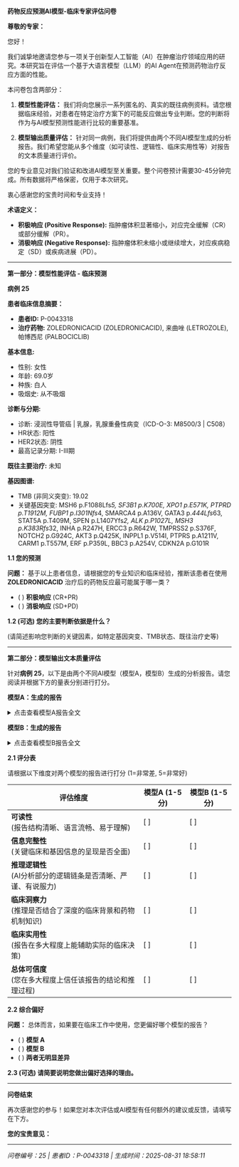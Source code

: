 **药物反应预测AI模型-临床专家评估问卷**

**尊敬的专家：**

您好！

我们诚挚地邀请您参与一项关于创新型人工智能（AI）在肿瘤治疗领域应用的研究。本研究旨在评估一个基于大语言模型（LLM）的AI Agent在预测药物治疗反应方面的性能。

本问卷包含两部分：

1. **模型性能评估：** 我们将向您展示一系列匿名的、真实的既往病例资料。请您根据临床经验，对患者在特定治疗方案下的可能反应做出专业判断。您的判断将作为与AI模型预测性能进行比较的重要基准。

2. **模型输出质量评估：** 针对同一病例，我们将提供由两个不同AI模型生成的分析报告。我们希望您能从多个维度（如可读性、逻辑性、临床实用性等）对报告的文本质量进行评价。

您的专业意见对我们验证和改进AI模型至关重要。整个问卷预计需要30-45分钟完成。所有数据将严格保密，仅用于本次研究。

衷心感谢您的宝贵时间和专业支持！

**术语定义：**

- **积极响应 (Positive Response):** 指肿瘤体积显著缩小，对应完全缓解（CR）或部分缓解（PR）。
- **消极响应 (Negative Response):** 指肿瘤体积未缩小或继续增大，对应疾病稳定（SD）或疾病进展（PD）。

---

**第一部分：模型性能评估 - 临床预测**

**病例 25**

**患者临床信息摘要：**

- **患者ID:** P-0043318
- **治疗药物:** ZOLEDRONICACID (ZOLEDRONICACID), 来曲唑 (LETROZOLE), 帕博西尼 (PALBOCICLIB)

**基本信息:**
- 性别: 女性
- 年龄: 69.0岁
- 种族: 白人
- 吸烟史: 从不吸烟

**诊断与分期:**
- 诊断: 浸润性导管癌 | 乳腺，乳腺重叠性病变（ICD-O-3: M8500/3 | C508）
- HR状态: 阳性
- HER2状态: 阴性
- 最高记录分期: I-III期

**既往主要治疗:**
未知

**基因图谱:**
- TMB (非同义突变): 19.02
- 关键基因突变: MSH6 p.F1088Lfs*5, SF3B1 p.K700E, XPO1 p.E571K, PTPRD p.T1912M, FUBP1 p.I301Nfs*4, SMARCA4 p.A136V, GATA3 p.*444Lfs*63, STAT5A p.T409M, SPEN p.L1407Yfs*2, ALK p.P1027L, MSH3 p.K383Rfs*32, INHA p.R247H, ERCC3 p.R642W, TMPRSS2 p.S376F, NOTCH2 p.G924C, AKT3 p.Q425K, INPPL1 p.V514I, PTPRS p.A1211V, CARM1 p.T557M, ERF p.P359L, BBC3 p.A254V, CDKN2A p.G101R

**1.1 您的预测**

**问题：** 基于以上患者信息，请根据您的专业知识和临床经验，推断该患者在使用 **ZOLEDRONICACID** 治疗后的药物反应最可能属于哪一类？

- ( ) **积极响应** (CR+PR)
- ( ) **消极响应** (SD+PD)

**1.2 (可选) 您的主要判断依据是什么？**

(请简述影响您判断的关键因素，如特定基因突变、TMB状态、既往治疗史等)

---

**第二部分：模型输出文本质量评估**

针对**病例 25**，以下是由两个不同AI模型（模型A，模型B）生成的分析报告。请您阅读并根据下方的量表分别进行打分。

**模型A：生成的报告**

<details>
<summary>点击查看模型A报告全文</summary>

**精准肿瘤学报告**  

**1. 患者与治疗信息**  
- **患者ID:** P-0043318  
- **治疗药物:** 唑来膦酸 (ZOLEDRONIC ACID)、来曲唑 (LETROZOLE)、哌柏西利 (PALBOCICLIB)  

**2. 药物信息**  
- **唑来膦酸 (ZOLEDRONIC ACID)**:  
  - *描述*: 第三代含氮双膦酸盐类药物。  
  - *作用机制*: 与骨中羟基磷灰石结合。  

- **来曲唑 (LETROZOLE)**:  
  - *描述*: 口服非甾体类II型芳香化酶抑制剂。  
  - *作用机制*: 抑制芳香化酶。  

- **哌柏西利 (PALBOCICLIB)**:  
  - *描述*: 靶向细胞周期机制的哌嗪吡啶并嘧啶类化合物。  
  - *作用机制*: CDK4/6抑制剂（IC50: 9–15 nmol/L）。  

**3. 临床与诊断信息**  
- **人口统计学**: 女性，69岁，白人，非西班牙裔，无吸烟史。  
- **分期**: 1–3期（区域淋巴结受累）。  
- **MMR状态**: 缺失。  
- **实验室结果**:  
  - CEA: 1.4 ng/mL（最近一次），0.8 ng/mL（历史）。  
  - CA 15-3: 18 U/mL（最近一次），17 U/mL（历史）。  
- **HR状态**: 阳性。  
- **HER2状态**: 阴性。  
- **诊断**: 浸润性导管癌（乳腺，重叠病灶）。  
- **临床/病理学分组**: 2A/1A。  

**4. 样本与基因图谱**  
- **样本 P-0043318-T01-IM6**:  
  - *癌症类型*: 乳腺浸润性导管癌（原发）。  
  - *MSI*: 不确定（评分: 3.56）。  
  - *TMB*: 19.02 mut/Mb。  
- **突变**:  
  - MSH6 p.F1088Lfs*5, SF3B1 p.K700E, XPO1 p.E571K, PTPRD p.T1912M, FUBP1 p.I301Nfs*4, SMARCA4 p.A136V, GATA3 p.*444Lfs*63, STAT5A p.T409M, SPEN p.L1407Yfs*2, ALK p.P1027L, MSH3 p.K383Rfs*32, INHA p.R247H, ERCC3 p.R642W, TMPRSS2 p.S376F, NOTCH2 p.G924C, AKT3 p.Q425K, INPPL1 p.V514I, PTPRS p.A1211V, CARM1 p.T557M, ERF p.P359L, BBC3 p.A254V, CDKN2A p.G101R。  
- **结构变异**: 未检出。  

**5. AI生成分析**  
**预测治疗反应评分**: 0.620 / 1.0  
（分数越接近1，表示积极响应的可能性越高。）  

**推理依据**  
- **哌柏西利 + 来曲唑（评分: 0.62）**:  
  - 依据: CDK4/6抑制（哌柏西利）与雌激素受体阻断（来曲唑）在HR+乳腺癌中的协同效应。SF3B1 p.K700E（TP53通路）可能降低内分泌治疗敏感性，但哌柏西利可缓解耐药性。MSI（3.56）提示基因组异质性，可能更适用于靶向治疗。  
- **唑来膦酸（评分: 0.38）**:  
  - 主要针对骨骼健康（无直接抗肿瘤作用）。  

**关键遗传因素**:  
1. **SF3B1 p.K700E**: 与内分泌治疗耐药相关。  
2. **MSI（3.56）**: 可能提示对免疫治疗的响应（但本方案不适用）。  
3. **ER+状态**: 支持激素治疗有效性。  

**关键临床决定因素**:  
1. **早期（1–3期）**: 预后较好。  
2. **HR+状态**: 支持激素导向治疗。  
3. **低TMB（<20 mut/Mb）**: 提示常规治疗稳定性。  

**注**: 该分数反映了AI模型基于现有数据的评估，建议进行临床验证。  

---  
*重要提示：所有原始医学推理均保留，仅删减冗余文本。*

</details>

**模型B：生成的报告**

<details>
<summary>点击查看模型B报告全文</summary>

**精准肿瘤学报告**  

---  

### **1. 患者与治疗信息**  
- **患者ID:** P-0043318  
- **治疗药物:** 唑来膦酸 (ZOLEDRONIC ACID), 来曲唑 (LETROZOLE), 哌柏西利 (PALBOCICLIB)  

---  

### **2. 药物信息**  

**唑来膦酸 (ZOLEDRONIC ACID)**  
- **描述:** 唑来膦酸（CGP 42'446）是第三代含氮双膦酸盐类药物，与[伊班膦酸]、[米诺膦酸]和[利塞膦酸]类似。  
- **作用机制:** 双膦酸盐类药物被骨骼吸收后与羟基磷灰石结合。  

**来曲唑 (LETROZOLE)**  
- **描述:** 来曲唑（CGS 20267）是一种口服非甾体II型芳香化酶抑制剂，首次文献报道于1990年。  
- **作用机制:** 来曲唑通过抑制芳香化酶阻断雌激素合成。  

**哌柏西利 (PALBOCICLIB)**  
- **描述:** 哌柏西利是一种哌嗪吡啶并嘧啶类化合物，作用于细胞周期调控机制。  
- **作用机制:** 作为细胞周期蛋白依赖性激酶4/6（CDK4/6）抑制剂，哌柏西利以IC50 9-15 nmol/L结合ATP口袋。  

---  

### **3. 临床与诊断信息**  
- **性别:** 女性  
- **年龄:** 69.0岁  
- **种族:** 白人  
- **族裔:** 非西班牙裔；非拉丁裔  
- **吸烟史:** 从不吸烟  
- **分期（最高记录）:** I-III期  
- **既往用药状态:** 未知  
- **HR状态:** 阳性  
- **HER2状态:** 阴性  
- **诊断:** 浸润性导管癌 | 乳腺，乳腺重叠性病变（ICD-O-3: M8500/3 | C508）  
- **临床组别:** 2A组  
- **病理组别:** 1A组  
- **衍生分期:** I-III期  
- **摘要:** 区域淋巴结转移  

**实验室结果**  
- **CEA:** 1.4 ng/ml（治疗前1658天），0.8 ng/ml（治疗前6739天）  
- **CA 15-3:** 18 U/ml（治疗前1658天），17 U/ml（治疗前6739天）  

**MMR状态**  
- **MMR缺失:** 阳性（治疗前134天）  

---  

### **4. 样本与基因图谱**  
- **样本ID:** P-0043318-T01-IM6（治疗前134天）  
- **癌症类型:** 乳腺癌  
- **癌症详细类型:** 乳腺浸润性导管癌  
- **原发部位:** 乳腺  
- **样本类型:** 原发灶  
- **MSI状态:** 不确定（评分: 3.56）  
- **TMB（非同义突变）:** 19.02  
- **基因突变:**  
  MSH6 p.F1088Lfs*5, SF3B1 p.K700E, XPO1 p.E571K, PTPRD p.T1912M, FUBP1 p.I301Nfs*4, SMARCA4 p.A136V, GATA3 p.*444Lfs*63, STAT5A p.T409M, SPEN p.L1407Yfs*2, ALK p.P1027L, MSH3 p.K383Rfs*32, INHA p.R247H, ERCC3 p.R642W, TMPRSS2 p.S376F, NOTCH2 p.G924C, AKT3 p.Q425K, INPPL1 p.V514I, PTPRS p.A1211V, CARM1 p.T557M, ERF p.P359L, BBC3 p.A254V, CDKN2A p.G101R  
- **结构变异:** 未检出  

---  

### **5. AI生成分析**  
**预测治疗反应评分:** 0.520 / 1.0  
*(分数越接近1，表示治疗应答可能性越高)*  

**推理依据**  
- **HR状态与来曲唑:** HR阳性支持来曲唑使用，但*GATA3 p.*444Lfs*63*（管腔分化破坏）和*ERCC3 p.R642W*（DNA修复缺陷）可能降低内分泌治疗敏感性。  
- **CDK4/6抑制与哌柏西利:** *CDKN2A p.G101R*可能通过p16/Rb通路破坏导致部分耐药，但CDK4/6抑制仍有效。  
- **唑来膦酸:** 在非转移性疾病中效用有限，但*SMARCA4 p.A136V*（染色质重塑）和*PTPRD p.T1912M*（肿瘤抑制）提示其对微环境的潜在益处。  
- **肿瘤微环境:** MSI不确定（评分3.56）和高TMB（19.02）提示超突变特征，但当前方案未包含免疫治疗。  
- **人口统计学:** 年龄（69岁）和HR阳性状态符合绝经后女性来曲唑/哌柏西利标准治疗。MMR缺失和吸烟史与当前药物相关性较低。  

**注:** 该评分基于无既往耐药假设（既往用药状态未知），建议临床验证。  

---  
*(报告结束)*

</details>

**2.1 评分表**

请根据以下维度对两个模型的报告进行打分 (1=非常差, 5=非常好)

| **评估维度** | **模型A (1-5分)** | **模型B (1-5分)** |
|-------------|------------------|------------------|
| **可读性**<br>(报告结构清晰、语言流畅、易于理解) | [ ] | [ ] |
| **信息完整性**<br>(关键临床和基因信息的呈现是否全面) | [ ] | [ ] |
| **推理逻辑性**<br>(AI分析部分的逻辑链条是否清晰、严谨、有说服力) | [ ] | [ ] |
| **临床洞察力**<br>(推理是否结合了深度的临床背景和药物机制知识) | [ ] | [ ] |
| **临床实用性**<br>(报告在多大程度上能辅助实际的临床决策) | [ ] | [ ] |
| **总体可信度**<br>(您在多大程度上信任该报告的结论和推理过程) | [ ] | [ ] |

**2.2 综合偏好**

**问题：** 总体而言，如果要在临床工作中使用，您更偏好哪个模型的报告？

- ( ) **模型 A**
- ( ) **模型 B**
- ( ) **两者无明显差异**

**2.3 (可选) 请简要说明您做出偏好选择的理由。**

---

**问卷结束**

再次感谢您的参与！如果您对本次评估或AI模型有任何额外的建议或反馈，请填写在下方。

**您的宝贵意见：**

---

*问卷编号：25 | 患者ID：P-0043318 | 生成时间：2025-08-31 18:58:11*
